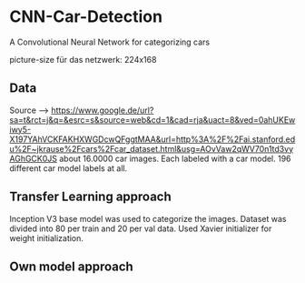 # CNN-Car-Detection
A Convolutional Neural Network for categorizing cars

picture-size für das netzwerk: 224x168

## Data
Source --> https://www.google.de/url?sa=t&rct=j&q=&esrc=s&source=web&cd=1&cad=rja&uact=8&ved=0ahUKEwiwy5-X197YAhVCKFAKHXWGDcwQFggtMAA&url=http%3A%2F%2Fai.stanford.edu%2F~jkrause%2Fcars%2Fcar_dataset.html&usg=AOvVaw2qWV70n1td3vyAGhGCK0JS
about 16.0000 car images. Each labeled with a car model. 196 different car model labels at all. 

## Transfer Learning approach 
Inception V3 base model was used to categorize the images. 
Dataset was divided into 80 per train and 20 per val data. 
Used Xavier initializer for weight initialization. 

## Own model approach
